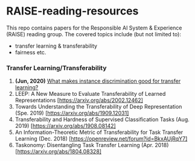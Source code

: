 # RAISE-reading-resources

This repo contains papers for the Responsible AI System & Experience (RAISE) reading group. The covered topics include (but not limited to): 
- transfer learning & transferability
- fairness etc.


### Transfer Learning/Transferability
1. **(Jun, 2020)** [What makes instance discrimination good for transfer learning?](https://arxiv.org/abs/2006.06606)
2. LEEP: A New Measure to Evaluate Transferability of Learned Representations [https://arxiv.org/abs/2002.12462]
3. Towards Understanding the Transferability of Deep Representation (Spe. 2019) [https://arxiv.org/abs/1909.12031]
4. Transferability and Hardness of Supervised Classification Tasks (Aug. 2019) [https://arxiv.org/abs/1908.08142]
5. An Information-Theoretic Metric of Transferability for Task Transfer Learning (Dec. 2018) [https://openreview.net/forum?id=BkxAUjRqY7]
6. Taskonomy: Disentangling Task Transfer Learning (Apr. 2018) [https://arxiv.org/abs/1804.08328]
